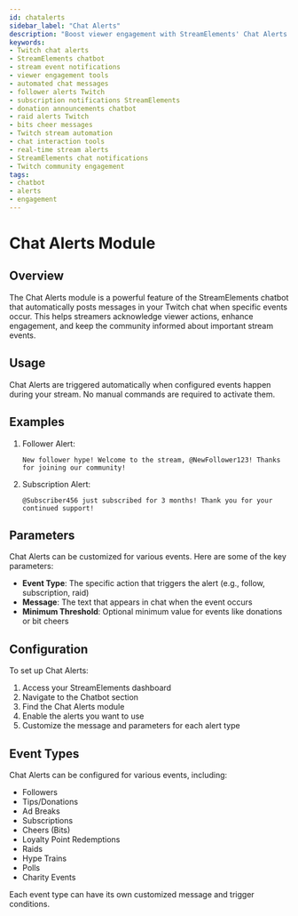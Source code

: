 ```yaml
---
id: chatalerts
sidebar_label: "Chat Alerts"
description: "Boost viewer engagement with StreamElements' Chat Alerts module. Automate Twitch notifications and create dynamic chat experiences for your stream."
keywords:
- Twitch chat alerts
- StreamElements chatbot
- stream event notifications
- viewer engagement tools
- automated chat messages
- follower alerts Twitch
- subscription notifications StreamElements
- donation announcements chatbot
- raid alerts Twitch
- bits cheer messages
- Twitch stream automation
- chat interaction tools
- real-time stream alerts
- StreamElements chat notifications
- Twitch community engagement
tags:
- chatbot
- alerts
- engagement
---
```


# Chat Alerts Module

## Overview

The Chat Alerts module is a powerful feature of the StreamElements chatbot that automatically posts messages in your Twitch chat when specific events occur. This helps streamers acknowledge viewer actions, enhance engagement, and keep the community informed about important stream events.

## Usage

Chat Alerts are triggered automatically when configured events happen during your stream. No manual commands are required to activate them.

## Examples

1. Follower Alert:
   ```
   New follower hype! Welcome to the stream, @NewFollower123! Thanks for joining our community!
   ```

2. Subscription Alert:
   ```
   @Subscriber456 just subscribed for 3 months! Thank you for your continued support!
   ```

## Parameters

Chat Alerts can be customized for various events. Here are some of the key parameters:

- **Event Type**: The specific action that triggers the alert (e.g., follow, subscription, raid)
- **Message**: The text that appears in chat when the event occurs
- **Minimum Threshold**: Optional minimum value for events like donations or bit cheers

## Configuration

To set up Chat Alerts:

1. Access your StreamElements dashboard
2. Navigate to the Chatbot section
3. Find the Chat Alerts module
4. Enable the alerts you want to use
5. Customize the message and parameters for each alert type

## Event Types

Chat Alerts can be configured for various events, including:

- Followers
- Tips/Donations
- Ad Breaks
- Subscriptions
- Cheers (Bits)
- Loyalty Point Redemptions
- Raids
- Hype Trains
- Polls
- Charity Events

Each event type can have its own customized message and trigger conditions.
